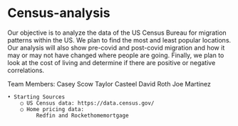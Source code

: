 # Census-analysis
Our objective is to analyze the data of the US Census Bureau for migration patterns within the US. 
We plan to find the most and least popular locations. Our analysis will also show pre-covid and
post-covid migration and how it may or may not have changed where people are going. Finally, we plan
to look at the cost of living and determine if there are positive or negative correlations.

Team Members:
Casey Scow 
Taylor Casteel
David Roth
Joe Martinez

	• Starting Sources
		○ US Census data: https://data.census.gov/
		○ Home pricing data: 
			 Redfin and Rockethomemortgage